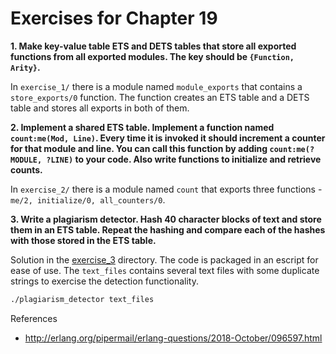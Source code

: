 # Exercises for Chapter 19

**1. Make key-value table ETS and DETS tables that store all exported functions from all exported modules. The key should be `{Function, Arity}`.**

In `exercise_1/` there is a module named `module_exports` that contains a `store_exports/0` function. The function creates an ETS table and a DETS table and stores all exports in both of them.

**2. Implement a shared ETS table. Implement a function named `count:me(Mod, Line)`. Every time it is invoked it should increment a counter for that module and line. You can call this function by adding `count:me(?MODULE, ?LINE)` to your code. Also write functions to initialize and retrieve counts.**

In `exercise_2/` there is a module named `count` that exports three functions - `me/2, initialize/0, all_counters/0`.

**3. Write a plagiarism detector. Hash 40 character blocks of text and store them in an ETS table. Repeat the hashing and compare each of the hashes with those stored in the ETS table.**

Solution in the [exercise_3](exercise_3/) directory. The code is packaged in an escript for ease of use. The `text_files` contains several text files with some duplicate strings to exercise the detection functionality.

```bash
./plagiarism_detector text_files
```

References

* http://erlang.org/pipermail/erlang-questions/2018-October/096597.html
